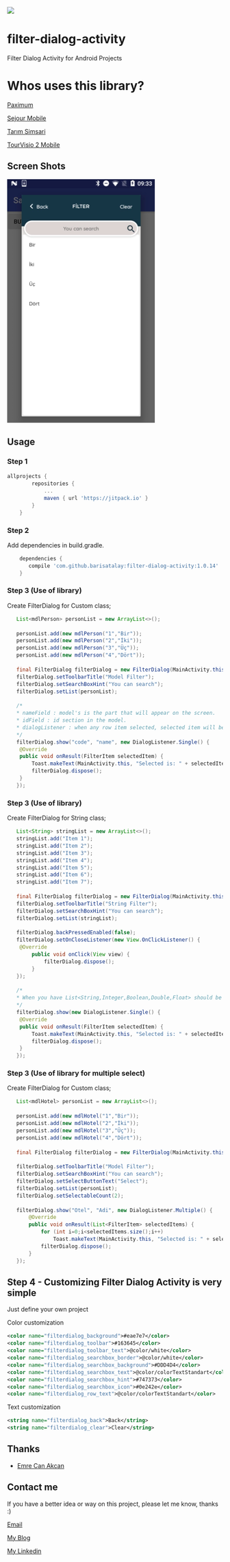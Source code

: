 [![](https://jitpack.io/v/barisatalay/filter-dialog-activity.svg)](https://jitpack.io/#barisatalay/filter-dialog-activity)

# filter-dialog-activity
Filter Dialog Activity for Android Projects

# Whos uses this library?
[Paximum](https://play.google.com/store/apps/details?id=com.santsg.paximum)

[Sejour Mobile](https://play.google.com/store/apps/details?id=com.santsg.sejourmobile)

[Tarım Simsari](https://play.google.com/store/apps/details?id=com.tarimsimsari.mobile)

[TourVisio 2 Mobile](https://play.google.com/store/apps/details?id=com.santsg.tv2m)


## Screen Shots

![alt tag](screen/Capture.PNG)

## Usage

### Step 1
```groovy
allprojects {
		repositories {
			...
			maven { url 'https://jitpack.io' }
		}
	}
```

### Step 2

Add dependencies in build.gradle.
```groovy
    dependencies {
       compile 'com.github.barisatalay:filter-dialog-activity:1.0.14'
    }
```

### Step 3 (Use of library)
Create FilterDialog for Custom class;
```java
   List<mdlPerson> personList = new ArrayList<>();

   personList.add(new mdlPerson("1","Bir"));
   personList.add(new mdlPerson("2","İki"));
   personList.add(new mdlPerson("3","Üç"));
   personList.add(new mdlPerson("4","Dört"));
   
   final FilterDialog filterDialog = new FilterDialog(MainActivity.this);
   filterDialog.setToolbarTitle("Model Filter");
   filterDialog.setSearchBoxHint("You can search");
   filterDialog.setList(personList);
   
   /*
   * nameField : model's is the part that will appear on the screen.
   * idField : id section in the model.
   * dialogListener : when any row item selected, selected item will be return from interface
   */
   filterDialog.show("code", "name", new DialogListener.Single() {
   	@Override
   	public void onResult(FilterItem selectedItem) {
   		Toast.makeText(MainActivity.this, "Selected is: " + selectedItem.getName(), Toast.LENGTH_SHORT).show();
		filterDialog.dispose();
   	}
   });
``` 

### Step 3 (Use of library)
Create FilterDialog for String class;
```java
   List<String> stringList = new ArrayList<>();
   stringList.add("Item 1");
   stringList.add("Item 2");
   stringList.add("Item 3");
   stringList.add("Item 4");
   stringList.add("Item 5");
   stringList.add("Item 6");
   stringList.add("Item 7");
   
   final FilterDialog filterDialog = new FilterDialog(MainActivity.this);
   filterDialog.setToolbarTitle("String Filter");
   filterDialog.setSearchBoxHint("You can search");
   filterDialog.setList(stringList);
   
   filterDialog.backPressedEnabled(false);
   filterDialog.setOnCloseListener(new View.OnClickListener() {
   	@Override
        public void onClick(View view) {
        	filterDialog.dispose();
        }
   });
   
   /*
   * When you have List<String,Integer,Boolean,Double,Float> should be use this method
   */
   filterDialog.show(new DialogListener.Single() {
   	@Override
   	public void onResult(FilterItem selectedItem) {
   		Toast.makeText(MainActivity.this, "Selected is: " + selectedItem.getName(), Toast.LENGTH_SHORT).show();
		filterDialog.dispose();
   	}
   });
```

### Step 3 (Use of library for multiple select)
Create FilterDialog for Custom class;
```java
   List<mdlHotel> personList = new ArrayList<>();

   personList.add(new mdlHotel("1","Bir"));
   personList.add(new mdlHotel("2","İki"));
   personList.add(new mdlHotel("3","Üç"));
   personList.add(new mdlHotel("4","Dört"));

   final FilterDialog filterDialog = new FilterDialog(MainActivity.this);

   filterDialog.setToolbarTitle("Model Filter");
   filterDialog.setSearchBoxHint("You can search");
   filterDialog.setSelectButtonText("Select");
   filterDialog.setList(personList);
   filterDialog.setSelectableCount(2);

   filterDialog.show("Otel", "Adi", new DialogListener.Multiple() {
       @Override
       public void onResult(List<FilterItem> selectedItems) {
           for (int i=0;i<selectedItems.size();i++)
               Toast.makeText(MainActivity.this, "Selected is: " + selectedItems.get(i).getName(), Toast.LENGTH_SHORT).show();
           filterDialog.dispose();
       }
   });
```

## Step 4 - Customizing Filter Dialog Activity is very simple
Just define your own project

Color customization
```xml
<color name="filterdialog_background">#eae7e7</color>
<color name="filterdialog_toolbar">#163645</color>
<color name="filterdialog_toolbar_text">@color/white</color>
<color name="filterdialog_searchbox_border">@color/white</color>
<color name="filterdialog_searchbox_background">#DDD4D4</color>
<color name="filterdialog_searchbox_text">@color/colorTextStandart</color>
<color name="filterdialog_searchbox_hint">#747373</color>
<color name="filterdialog_searchbox_icon">#0e242e</color>
<color name="filterdialog_row_text">@color/colorTextStandart</color>
```

Text customization
```xml
<string name="filterdialog_back">Back</string>
<string name="filterdialog_clear">Clear</string>
```

## Thanks
- [Emre Can Akcan](https://github.com/emreakcan)


## Contact me
 If you have a better idea or way on this project, please let me know, thanks :)

[Email](mailto:b.atalay07@hotmail.com)

[My Blog](http://brsatalay.blogspot.com.tr)

[My Linkedin](http://linkedin.com/in/barisatalay07/)
